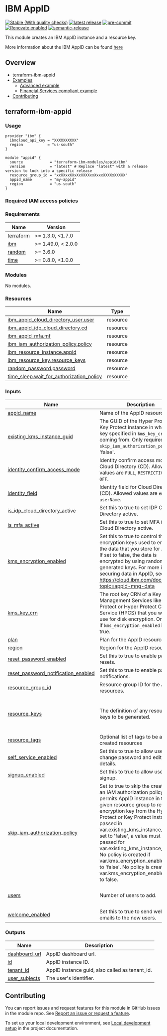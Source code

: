 <!-- Update the title -->
# IBM AppID

<!--
Update status and "latest release" badges:
  1. For the status options, see https://terraform-ibm-modules.github.io/documentation/#/badge-status
  2. Update the "latest release" badge to point to the correct module's repo. Replace "terraform-ibm-module-template" in two places.
-->
[![Stable (With quality checks)](https://img.shields.io/badge/Status-Stable%20(With%20quality%20checks)-green)](https://terraform-ibm-modules.github.io/documentation/#/badge-status)
[![latest release](https://img.shields.io/github/v/release/terraform-ibm-modules/terraform-ibm-appid?logo=GitHub&sort=semver)](https://github.com/terraform-ibm-modules/terraform-ibm-appid/releases/latest)
[![pre-commit](https://img.shields.io/badge/pre--commit-enabled-brightgreen?logo=pre-commit&logoColor=white)](https://github.com/pre-commit/pre-commit)
[![Renovate enabled](https://img.shields.io/badge/renovate-enabled-brightgreen.svg)](https://renovatebot.com/)
[![semantic-release](https://img.shields.io/badge/%20%20%F0%9F%93%A6%F0%9F%9A%80-semantic--release-e10079.svg)](https://github.com/semantic-release/semantic-release)

<!-- Add a description of module(s) in this repo -->
This module creates an IBM AppID instance and a resource key.

More information about the IBM AppID can be found [here](https://cloud.ibm.com/docs/appid?topic=appid-getting-started)

<!-- Below content is automatically populated via pre-commit hook -->
<!-- BEGIN OVERVIEW HOOK -->
## Overview
* [terraform-ibm-appid](#terraform-ibm-appid)
* [Examples](./examples)
    * [Advanced example](./examples/advanced)
    * [Financial Services compliant example](./examples/fscloud)
* [Contributing](#contributing)
<!-- END OVERVIEW HOOK -->


<!--
If this repo contains any reference architectures, uncomment the heading below and links to them.
(Usually in the `/reference-architectures` directory.)
See "Reference architecture" in Authoring Guidelines in the public documentation at
https://terraform-ibm-modules.github.io/documentation/#/implementation-guidelines?id=reference-architecture
-->
<!-- ## Reference architectures -->


<!-- This heading should always match the name of the root level module (aka the repo name) -->
## terraform-ibm-appid

### Usage

<!--
Add an example of the use of the module in the following code block.

Use real values instead of "var.<var_name>" or other placeholder values
unless real values don't help users know what to change.
-->

```hcl
provider "ibm" {
  ibmcloud_api_key = "XXXXXXXXXX"
  region           = "us-south"
}

module "appid" {
  source            = "terraform-ibm-modules/appid/ibm"
  version           = "latest" # Replace "latest" with a release version to lock into a specific release
  resource_group_id = "xxXXxxXXxXxXXXXxxXxxxXXXXxXXXXX"
  appid_name        = "my-appid"
  region            = "us-south"
}
```

### Required IAM access policies

<!-- PERMISSIONS REQUIRED TO RUN MODULE
If this module requires permissions, uncomment the following block and update
the sample permissions, following the format.
Replace the sample Account and IBM Cloud service names and roles with the
information in the console at
Manage > Access (IAM) > Access groups > Access policies.
-->

<!--
You need the following permissions to run this module.

- Account Management
    - **Sample Account Service** service
        - `Editor` platform access
        - `Manager` service access
    - IAM Services
        - **Sample Cloud Service** service
            - `Administrator` platform access
-->

<!-- NO PERMISSIONS FOR MODULE
If no permissions are required for the module, uncomment the following
statement instead the previous block.
-->

<!-- No permissions are needed to run this module.-->


<!-- Below content is automatically populated via pre-commit hook -->
<!-- BEGINNING OF PRE-COMMIT-TERRAFORM DOCS HOOK -->
### Requirements

| Name | Version |
|------|---------|
| <a name="requirement_terraform"></a> [terraform](#requirement\_terraform) | >= 1.3.0, <1.7.0 |
| <a name="requirement_ibm"></a> [ibm](#requirement\_ibm) | >= 1.49.0, < 2.0.0 |
| <a name="requirement_random"></a> [random](#requirement\_random) | >= 3.6.0 |
| <a name="requirement_time"></a> [time](#requirement\_time) | >= 0.8.0, <1.0.0 |

### Modules

No modules.

### Resources

| Name | Type |
|------|------|
| [ibm_appid_cloud_directory_user.user](https://registry.terraform.io/providers/IBM-Cloud/ibm/latest/docs/resources/appid_cloud_directory_user) | resource |
| [ibm_appid_idp_cloud_directory.cd](https://registry.terraform.io/providers/IBM-Cloud/ibm/latest/docs/resources/appid_idp_cloud_directory) | resource |
| [ibm_appid_mfa.mf](https://registry.terraform.io/providers/IBM-Cloud/ibm/latest/docs/resources/appid_mfa) | resource |
| [ibm_iam_authorization_policy.policy](https://registry.terraform.io/providers/IBM-Cloud/ibm/latest/docs/resources/iam_authorization_policy) | resource |
| [ibm_resource_instance.appid](https://registry.terraform.io/providers/IBM-Cloud/ibm/latest/docs/resources/resource_instance) | resource |
| [ibm_resource_key.resource_keys](https://registry.terraform.io/providers/IBM-Cloud/ibm/latest/docs/resources/resource_key) | resource |
| [random_password.password](https://registry.terraform.io/providers/hashicorp/random/latest/docs/resources/password) | resource |
| [time_sleep.wait_for_authorization_policy](https://registry.terraform.io/providers/hashicorp/time/latest/docs/resources/sleep) | resource |

### Inputs

| Name | Description | Type | Default | Required |
|------|-------------|------|---------|:--------:|
| <a name="input_appid_name"></a> [appid\_name](#input\_appid\_name) | Name of the AppID resource. | `string` | n/a | yes |
| <a name="input_existing_kms_instance_guid"></a> [existing\_kms\_instance\_guid](#input\_existing\_kms\_instance\_guid) | The GUID of the Hyper Protect or Key Protect instance in which the key specified in `kms_key_crn` is coming from. Only required if `skip_iam_authorization_policy` is 'false'. | `string` | `null` | no |
| <a name="input_identity_confirm_access_mode"></a> [identity\_confirm\_access\_mode](#input\_identity\_confirm\_access\_mode) | Identity confirm access mode for Cloud Directory (CD). Allowed values are `FULL`, `RESTRICTIVE` and `OFF`. | `string` | `"OFF"` | no |
| <a name="input_identity_field"></a> [identity\_field](#input\_identity\_field) | Identity field for Cloud Directory (CD). Allowed values are `email` and `userName`. | `string` | `"email"` | no |
| <a name="input_is_idp_cloud_directory_active"></a> [is\_idp\_cloud\_directory\_active](#input\_is\_idp\_cloud\_directory\_active) | Set this to true to set IDP Cloud Directory active. | `bool` | `true` | no |
| <a name="input_is_mfa_active"></a> [is\_mfa\_active](#input\_is\_mfa\_active) | Set this to true to set MFA in IDP Cloud Directory active. | `bool` | `true` | no |
| <a name="input_kms_encryption_enabled"></a> [kms\_encryption\_enabled](#input\_kms\_encryption\_enabled) | Set this to true to control the encryption keys used to encrypt the data that you store for AppID. If set to false, the data is encrypted by using randomly generated keys. For more info on securing data in AppID, see https://cloud.ibm.com/docs/appid?topic=appid-mng-data | `bool` | `false` | no |
| <a name="input_kms_key_crn"></a> [kms\_key\_crn](#input\_kms\_key\_crn) | The root key CRN of a Key Management Services like Key Protect or Hyper Protect Crypto Service (HPCS) that you want to use for disk encryption. Only used if `kms_encryption_enabled` is set to true. | `string` | `null` | no |
| <a name="input_plan"></a> [plan](#input\_plan) | Plan for the AppID resource. | `string` | `"graduated-tier"` | no |
| <a name="input_region"></a> [region](#input\_region) | Region for the AppID resource. | `string` | n/a | yes |
| <a name="input_reset_password_enabled"></a> [reset\_password\_enabled](#input\_reset\_password\_enabled) | Set this to true to enable password resets. | `bool` | `false` | no |
| <a name="input_reset_password_notification_enabled"></a> [reset\_password\_notification\_enabled](#input\_reset\_password\_notification\_enabled) | Set this to true to enable password notifications. | `bool` | `false` | no |
| <a name="input_resource_group_id"></a> [resource\_group\_id](#input\_resource\_group\_id) | Resource group ID for the AppID resources. | `string` | n/a | yes |
| <a name="input_resource_keys"></a> [resource\_keys](#input\_resource\_keys) | The definition of any resource keys to be generated. | <pre>list(object({<br>    name           = string<br>    role           = optional(string, "Reader")<br>    service_id_crn = optional(string)<br>  }))</pre> | `[]` | no |
| <a name="input_resource_tags"></a> [resource\_tags](#input\_resource\_tags) | Optional list of tags to be added to created resources | `list(string)` | `[]` | no |
| <a name="input_self_service_enabled"></a> [self\_service\_enabled](#input\_self\_service\_enabled) | Set this to true to allow users to change password and edit user details. | `bool` | `false` | no |
| <a name="input_signup_enabled"></a> [signup\_enabled](#input\_signup\_enabled) | Set this to true to allow users to signup. | `bool` | `false` | no |
| <a name="input_skip_iam_authorization_policy"></a> [skip\_iam\_authorization\_policy](#input\_skip\_iam\_authorization\_policy) | Set to true to skip the creation of an IAM authorization policy that permits AppID instance in the given resource group to read the encryption key from the Hyper Protect or Key Protect instance passed in var.existing\_kms\_instance\_guid. If set to 'false', a value must be passed for var.existing\_kms\_instance\_guid. No policy is created if var.kms\_encryption\_enabled is set to 'false'. No policy is created if var.kms\_encryption\_enabled is set to false. | `bool` | `false` | no |
| <a name="input_users"></a> [users](#input\_users) | Number of users to add. | `list(string)` | <pre>[<br>  "user1234@example.com"<br>]</pre> | no |
| <a name="input_welcome_enabled"></a> [welcome\_enabled](#input\_welcome\_enabled) | Set this to true to send welcome emails to the new users. | `bool` | `false` | no |

### Outputs

| Name | Description |
|------|-------------|
| <a name="output_dashboard_url"></a> [dashboard\_url](#output\_dashboard\_url) | AppID dashboard url. |
| <a name="output_id"></a> [id](#output\_id) | AppID instance ID. |
| <a name="output_tenant_id"></a> [tenant\_id](#output\_tenant\_id) | AppID instance guid, also called as tenant\_id. |
| <a name="output_user_subjects"></a> [user\_subjects](#output\_user\_subjects) | The user's identifier. |
<!-- END OF PRE-COMMIT-TERRAFORM DOCS HOOK -->

<!-- Leave this section as is so that your module has a link to local development environment set up steps for contributors to follow -->
## Contributing

You can report issues and request features for this module in GitHub issues in the module repo. See [Report an issue or request a feature](https://github.com/terraform-ibm-modules/.github/blob/main/.github/SUPPORT.md).

To set up your local development environment, see [Local development setup](https://terraform-ibm-modules.github.io/documentation/#/local-dev-setup) in the project documentation.
